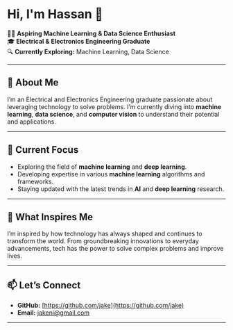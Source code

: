 # Hi, I'm Hassan 👋

👨‍💻 **Aspiring Machine Learning & Data Science Enthusiast**  
🎓 **Electrical & Electronics Engineering Graduate**  
🔍 **Currently Exploring:** Machine Learning, Data Science  

---

## 🚀 About Me

I’m an Electrical and Electronics Engineering graduate passionate about leveraging technology to solve problems. I’m currently diving into **machine learning**, **data science**, and **computer vision** to understand their potential and applications.

---

## 🎯 Current Focus

- Exploring the field of **machine learning** and **deep learning**.
- Developing expertise in various **machine learning** algorithms and frameworks.
- Staying updated with the latest trends in **AI** and **deep learning** research.

---

## 🌟 What Inspires Me

I’m inspired by how technology has always shaped and continues to transform the world. From groundbreaking innovations to everyday advancements, tech has the power to solve complex problems and improve lives.

---

## 📫 Let’s Connect

- **GitHub:** [https://github.com/jake](https://github.com/jake)  
- **Email:** [jakeni@gmail.com](mailto:jakeni@gmail.com)

---
